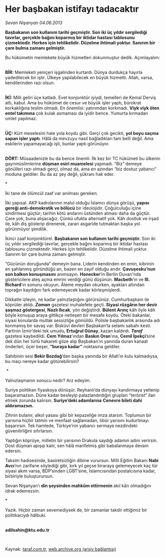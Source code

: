 # Her başbakan istifayı tadacaktır

*Sevan Nişanyan 04.06.2013*

<div class="yazi"><p><b>Başbakanın son kullanım tarihi geçmiştir. Son iki üç yıldır sergilediği tavırlar, gerçekle bağını koparmış bir iktidar hastası tablosunu çizmektedir. Herkes için tehlikelidir. Düzelme ihtimali yoktur. Sanırım bir çare bulma zamanı gelmiştir.</b></p>
<p>Bu hükümetin memlekete büyük hizmetleri dokunmuştur dedik. Açımlayalım:</p>
<p><b><br/>BİR:</b> Memleketi yeniçeri işgalinden kurtardı. Dünya durdukça hayırla yadedilecek bir iştir. Ülkeye yapılabilecek en büyük hizmetti. Allah, varsa, kendilerinden razı olsun.</p>
<p><b><br/>İKİ:</b> Milli geliri üçe katladı. Evet konjonktür iyiydi, temelleri de Kemal Derviş attı, kabul. Ama bu hükümet de cesur ve büyük işler yaptı, bürokrat korkaklığına teslim olmadı. En önemlisi: yatırımdan korkmadı. <b>Viyk viyk öten entel takımına</b> çok kulak asmaması da iyidir bence. Yumurta kırmadan omlet yapılmaz.</p>
<p><b><br/>ÜÇ:</b> Kürt meselesini hale yola koydu  gibi. Gerçi çok gecikti, <b>yol boyu saçma sapan işler yaptı</b>. Hâlâ da mevzuyu nasıl bağladıkları tam belli değil. Ama eskilerin yapamayacağı işti, bunlar yaptı görünüyor.</p>
<p><b><br/>DÖRT:</b> Müsaadenizle bu da bence önemli. İlk kez bir TC hükümeti bu ülkenin gayrımüslimlerine <b>düşman esiri muamelesi</b> yapmadı. “Biz” demeye gönülleri razı olmadı gerçi, olmaz da, ama en azından “biz dostuz yabancı” moduna geldiler. Bu da az şey değil, şükranı hak eder.</p>
<p>*</p>
<p>İki tane de ölümcül zaaf var anılması gereken.</p>
<p>İlki yapısal. AKP kadrolarının malul olduğu İslamcı dünya görüşü, <b>yapısı gereği anti-demokratik ve bölücü</b> bir ideolojidir. Çoğulculuğu içine sindirmesi güçtür; tarihin kötü anılarını üstünden atması daha da güçtür. Çare yok, buna alışacağız. Çünkü ufukta alternatif yok. Kâh dostluk ve irşad ile, kâh diş gösterip direnerek, zararı asgaride tutmaktan başka yol görünmüyor şimdilik.</p>
<p>İkinci zaaf konjonktürel. <b>Başbakanın son kullanım tarihi geçmiştir.</b> Son iki üç yıldır sergilediği tavırlar, gerçekle bağını koparmış bir iktidar hastası tablosunu çizmektedir. Herkes için tehlikelidir. Düzelme ihtimali yoktur. Sanırım bir çare bulma zamanı gelmiştir. </p>
<p>“Gücünün doruğunda” demeyin bana. Liderin kendinden en emin, kibrinin en şahlanmış göründüğü an, bazen en zayıf olduğu andır. <b>Çavuşesku’nun son balkon konuşmasını</b> anımsayın. <b>Honecker</b>’in Berlin Duvarı’nda göstericilere ateş açma emrini verdiği günü düşünün. <b>Macbeth</b>’in ve <b>III. Richard</b>’ın sonunu okuyun. Âleme meydan okurken, ayakları altından toprağın kaydığını fark edemeyecek kadar körleşmişlerdi.</p>
<p>Dikkatle izleyin, ne kadar yalnızlaştığını görürsünüz. Cumhurbaşkanı ile köprüler atıldı. <b><i>Zaman</i></b> gazetesi muhalefete geçti. <b>Siyasi rüzgârın her devir şaşmaz göstergesi</b>, <b>Nazlı Ilıcak</b>, yön değiştirdi. <b>Bülent Arınç</b> kâh öyle kâh böyle konuşup araya gittikçe netleşen bir mesafe koydu. Öteki bakanlar, siyasi konularda mutlak sessizliğe gömüldü. Polisle başbakanlık arasında adı konmamış bir savaş var. Bisküvi devleri Başbakan’la selamı sabahı kesti. Partinin İzmir’deki tek umudu, <b>Ertuğrul Günay</b>, kazan kaldırdı. <b><i>Taraf</i></b> gazetesi kaybedildi. <b>Cem Yılmaz</b>’ından <b>Baskın Oran</b>’ına, <b>Cemil İpekçi</b>’sine dek dün her türlü hakareti göze alıp Başbakan’ın yanında duran kanaat önderleri, üçer beşer, <b>“buraya kadar”</b> noktasına geldiler.</p>
<p>Sahibinin sesi <b>Bekir Bozdağ</b>’dan başka yanında bir Allah’ın kulu kalmadıysa, bu maçı nereye kadar götürebilirsin?</p>
<p> *</p>
<p>Yalnızlaşmanın sonucu nedir? Arz edeyim.</p>
<p>Suriye politikan fiyaskoya dönüşür. Reyhanlı’da dünyayı kandırmaya yeltenip başaramazsın. Düne kadar besleyip palazlandırdığın grupları “terörist” ilan etmek zorunda kalırsın. <b>Suriye’deki adamlarına</b> <b>Cenevre bileti dahi aldıramazsın.</b></p>
<p>Zihnin bulanır, alkol yasası gibi bir kepazeliğe imza atarsın. Toplumun bir yarısına hiçbir tatmin ve menfaat sağlamadan, öbür yarısını kudurtmayı başarırsın. Tek hamlede, Türkiye’nin yabancı sermaye nezdindeki güvenilirliğini sıfırlarsın. </p>
<p>Yaptığın köprüye, milletin bir yarısının Drakula saydığı adamın adını verirsin. Dost düşman apışıp kalır, sen hâlâ marifetmiş gibi babalanmaya devam edersin.</p>
<p>Taksim hadisesinde, basiretsizliğin dibine vurursun. Milli Eğitim Bakanı <b>Nabi Avcı</b>’nın zarifane söylediği gibi, kırk yıl geçse biraraya gelemeyecek kaç tür siyasi akım varsa, BDP’sinden LGBT’sine, İslamcısından postalcısına kadar, birbiriyle buluşturursun.</p>
<p>Sevan Nişanyan’ı <b>din şeysinden mahkûm ettirmenin</b> akıl kârı olmadığını idrak edemezsin.</p>
<p>*</p>
<p>Yazık. Hiçbir zaman sevemediysek de, bir zamanlar takdir ettiğimiz bir politikacıydı hâlbuki.</p><b>
<p><br/>adilsahin@ktu.edu.tr</p>
<p></p></b> 
</div>

Kaynak: [taraf.com.tr](http://www.taraf.com.tr:80/sevan-nisanyan/makale-her-basbakan-istifayi-tadacaktir.htm), [web.archive.org (arşiv bağlantısı)](http://web.archive.org/web/20130608131850/http://www.taraf.com.tr:80/sevan-nisanyan/makale-her-basbakan-istifayi-tadacaktir.htm)
